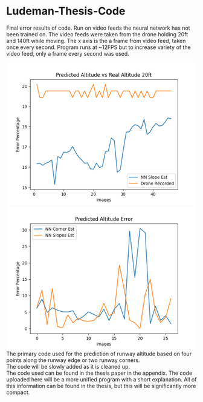 # Ludeman-Thesis-Code
Final error results of code. Run on video feeds the neural network has not been trained on. The video feeds were taken from the drone holding 20ft and 140ft while moving. The x axis is the a frame from video feed, taken once every second. Program runs at ~12FPS but to increase variety of the video feed, only a frame every second was used.

![test20ft](https://github.com/jludeman-1/Ludeman-Thesis-Code/blob/main/examples/altErrEst20.png?raw=true)
\
![test140ft](https://github.com/jludeman-1/Ludeman-Thesis-Code/blob/main/examples/altErrEst140.png?raw=true)
The primary code used for the prediction of runway altitude based on four points along the runway edge or two runway corners.
\
The code will be slowly added as it is cleaned up.\
The code used can be found in the thesis paper in the appendix. The code uploaded here will be a more unified program with a short explanation. All of this information can be found in the thesis, but this will be significantly more compact.
